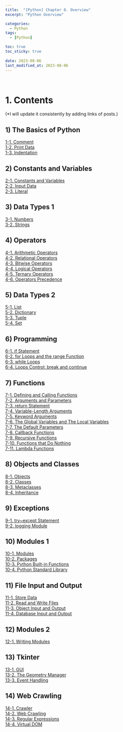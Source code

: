 ```yaml
---
title:  "[Python] Chapter 0. Overview"
excerpt: "Python Overview"

categories:
  - Python
tags:
  - [Python]

toc: true
toc_sticky: true
 
date: 2023-08-06
last_modified_at: 2023-08-06
---
```


&nbsp;

# 1. Contents
(*I will update it consistently by adding links of posts.)
## 1) The Basics of Python
[1-1. Comment]()\
[1-2. Print Data]()\
[1-3. Indentation]()
## 2) Constants and Variables
[2-1. Constants and Variables]()\
[2-2. Input Data]()\
[2-3. Literal]()
## 3) Data Types 1
[3-1. Numbers]()\
[3-2. Strings]()
## 4) Operators
[4-1. Arithmetic Operators]()\
[4-2. Relational Operators]()\
[4-3. Bitwise Operators]()\
[4-4. Logical Operators]()\
[4-5. Ternary Operators]()\
[4-6. Operators Precedence]()
## 5) Data Types 2
[5-1. List]()\
[5-2. Dictionary]()\
[5-3. Tuple]()\
[5-4. Set]()
## 6) Programming
[6-1. if Statement]()\
[6-2. for Loops and the range Function]()\
[6-3. while Loops]()\
[6-4. Loops Control: break and continue]()
## 7) Functions
[7-1. Defining and Calling Functions]()\
[7-2. Arguments and Parameters]()\
[7-3. return Statement]()\
[7-4. Variable-Length Arguments]()\
[7-5. Keyword Arguments]()\
[7-6. The Global Variables and The Local Variables]()\
[7-7. The Default Parameters]()\
[7-8. Callback Functions]()\
[7-9. Recursive Functions]()\
[7-10. Functions that Do Nothing]()\
[7-11. Lambda Functions]()
## 8) Objects and Classes
[8-1. Objects]()\
[8-2. Classes]()\
[8-3. Metaclasses]()\
[8-4. Inheritance]()
## 9) Exceptions
[9-1. try~except Statement]()\
[9-2. logging Module]()
## 10) Modules 1
[10-1. Modules]()\
[10-2. Packages]()\
[10-3. Python Built-in Functions]()\
[10-4. Python Standard Library]()
## 11) File Input and Output
[11-1. Store Data]()\
[11-2. Read and Write Files]()\
[11-3. Object Input and Output]()\
[11-4. Database Input and Output]()
## 12) Modules 2
[12-1. Writing Modules]()
## 13) Tkinter
[13-1. GUI]()\
[13-2. The Geometry Manager]()\
[13-3. Event Handling]()
## 14) Web Crawling
[14-1. Crawler]()\
[14-2. Web Crawling]()\
[14-3. Regular Expressions]()\
[14-4. Virtual DOM]()
